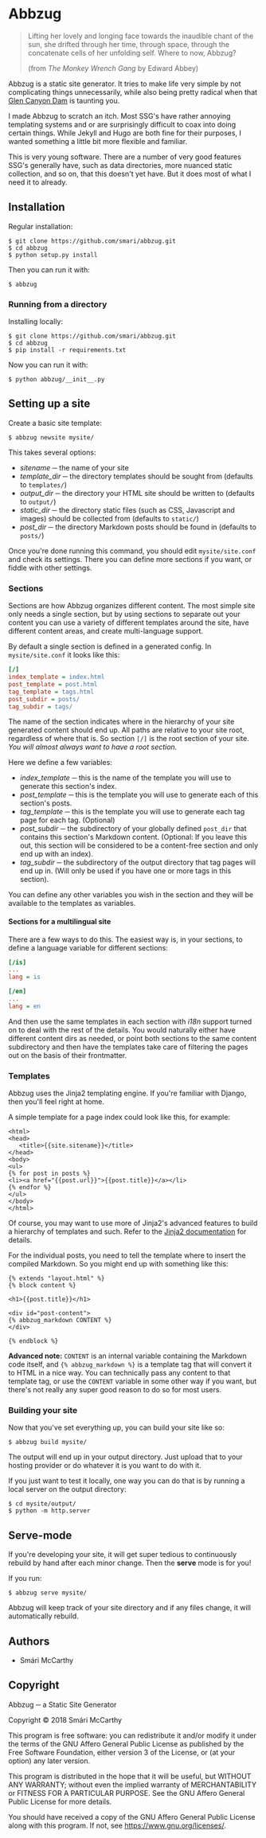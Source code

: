 # Abbzug

> Lifting her lovely and longing face towards the inaudible chant of the sun, she drifted through her time, through space, through the concatenate cells of her unfolding self. Where to now, Abbzug?
>
> (from *The Monkey Wrench Gang* by Edward Abbey)



Abbzug is a static site generator. It tries to make life very simple by not complicating things unnecessarily, while also being pretty radical when that [Glen Canyon Dam](https://wordpress.org/) is taunting you.

I made Abbzug to scratch an itch. Most SSG's have rather annoying templating systems and or are surprisingly difficult to coax into doing certain things. While Jekyll and Hugo are both fine for their purposes, I wanted something a little bit more flexible and familiar.

This is very young software. There are a number of very good features SSG's generally have, such as data directories, more nuanced static collection, and so on, that this doesn't yet have. But it does most of what I need it to already.

## Installation

Regular installation:

```shell
$ git clone https://github.com/smari/abbzug.git
$ cd abbzug
$ python setup.py install
```

Then you can run it with:

```shell
$ abbzug
```

### Running from a directory

Installing locally:

```shell
$ git clone https://github.com/smari/abbzug.git
$ cd abbzug
$ pip install -r requirements.txt
```

Now you can run it with:

```shell
$ python abbzug/__init__.py
```



## Setting up a site

Create a basic site template:

```shell
$ abbzug newsite mysite/
```

This takes several options:

* *sitename*  ─ the name of your site
* *template_dir* ─ the directory templates should be sought from (defaults to `templates/`)
* *output_dir* ─ the directory your HTML site should be written to (defaults to `output/`)
* *static_dir* ─ the directory static files (such as CSS, Javascript and images) should be collected from (defaults to `static/`)
* *post_dir* ─ the directory Markdown posts should be found in (defaults to `posts/`)

Once you're done running this command, you should edit `mysite/site.conf` and check its settings. There you can define more sections if you want, or fiddle with other settings.

### Sections

Sections are how Abbzug organizes different content. The most simple site only needs a single section, but by using sections to separate out your content you can use a variety of different templates around the site, have different content areas, and create multi-language support.

By default a single section is defined in a generated config. In `mysite/site.conf` it looks like this:

```ini
[/]
index_template = index.html
post_template = post.html
tag_template = tags.html
post_subdir = posts/
tag_subdir = tags/
```

The name of the section indicates where in the hierarchy of your site generated content should end up. All paths are relative to your site root, regardless of where that is. So section `[/]` is the root section of your site. *You will almost always want to have a root section.*

Here we define a few variables:

* *index_template* ─ this is the name of the template you will use to generate this section's index.
* *post_template* ─ this is the template you will use to generate each of this section's posts.
* *tag_template* ─ this is the template you will use to generate each tag page for each tag. (Optional)
* *post_subdir* ─ the subdirectory of your globally defined `post_dir` that contains this section's Markdown content. (Optional: If you leave this out, this section will be considered to be a content-free section and only end up with an index).
* *tag_subdir* ─ the subdirectory of the output directory that tag pages will end up in. (Will only be used if you have one or more tags in this section).

You can define any other variables you wish in the section and they will be available to the templates as variables.

#### Sections for a multilingual site

There are a few ways to do this. The easiest way is, in your sections, to define a language variable for different sections:

```ini
[/is]
...
lang = is

[/en]
...
lang = en
```

And then use the same templates in each section with *i18n* support turned on to deal with the rest of the details. You would naturally either have different content dirs as needed, or point both sections to the same content subdirectory and then have the templates take care of filtering the pages out on the basis of their frontmatter.

### Templates

Abbzug uses the Jinja2 templating engine. If you're familiar with Django, then you'll feel right at home.

A simple template for a page index could look like this, for example:

```jinja2
<html>
<head>
   <title>{{site.sitename}}</title>
</head>
<body>
<ul>
{% for post in posts %}
<li><a href="{{post.url}}">{{post.title}}</a></li>
{% endfor %}
</ul>
</body>
</html>
```

Of course, you may want to use more of Jinja2's advanced features to build a hierarchy of templates and such. Refer to the [Jinja2 documentation](http://jinja.pocoo.org/docs/2.10/) for details.

For the individual posts, you need to tell the template where to insert the compiled Markdown. So you might end up with something like this:

```jinja2
{% extends "layout.html" %}
{% block content %}

<h1>{{post.title}}</h1>

<div id="post-content">
{% abbzug_markdown CONTENT %}
</div>

{% endblock %}
```



**Advanced note:** `CONTENT` is an internal variable containing the Markdown code itself, and `{% abbzug_markdown %}` is a template tag that will convert it to HTML in a nice way. You can technically pass any content to that template tag, or use the `CONTENT` variable in some other way if you want, but there's not really any super good reason to do so for most users.



### Building your site

Now that you've set everything up, you can build your site like so:

```shell
$ abbzug build mysite/
```

The output will end up in your output directory. Just upload that to your hosting provider or do whatever it is you want to do with it.

If you just want to test it locally, one way you can do that is by running a local server on the output directory:

```shell
$ cd mysite/output/
$ python -m http.server
```



## Serve-mode

If you're developing your site, it will get super tedious to continuously rebuild by hand after each minor change. Then the **serve** mode is for you!

If you run:

```shell
$ abbzug serve mysite/
```

Abbzug will keep track of your site directory and if any files change, it will automatically rebuild.



## Authors

* Smári McCarthy <smari at smarimccarthy.is>



## Copyright

Abbzug ─ a Static Site Generator

Copyright © 2018 Smári McCarthy

This program is free software: you can redistribute it and/or modify it under the terms of the GNU Affero General Public License as published by the Free Software Foundation, either version 3 of the License, or (at your option) any later version.

This program is distributed in the hope that it will be useful, but WITHOUT ANY WARRANTY; without even the implied warranty of MERCHANTABILITY or FITNESS FOR A PARTICULAR PURPOSE. See the GNU Affero General Public License for more details.

You should have received a copy of the GNU Affero General Public License along with this program.  If not, see <https://www.gnu.org/licenses/>.


